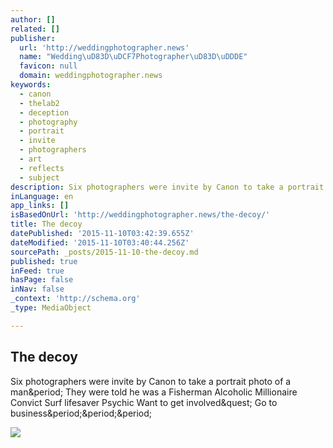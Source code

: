 ```yaml
---
author: []
related: []
publisher:
  url: 'http://weddingphotographer.news'
  name: "Wedding\uD83D\uDCF7Photographer\uD83D\uDDDE"
  favicon: null
  domain: weddingphotographer.news
keywords:
  - canon
  - thelab2
  - deception
  - photography
  - portrait
  - invite
  - photographers
  - art
  - reflects
  - subject
description: Six photographers were invite by Canon to take a portrait photo of a man. They were told he was a Fisherman Alcoholic Millionaire Convict Surf lifesaver Psychic Want to get involved? Go to business...
inLanguage: en
app_links: []
isBasedOnUrl: 'http://weddingphotographer.news/the-decoy/'
title: The decoy
datePublished: '2015-11-10T03:42:39.655Z'
dateModified: '2015-11-10T03:40:44.256Z'
sourcePath: _posts/2015-11-10-the-decoy.md
published: true
inFeed: true
hasPage: false
inNav: false
_context: 'http://schema.org'
_type: MediaObject

---
```

<article style=""><h1>The decoy</h1><p>Six photographers were invite by Canon to take a portrait photo of a man&amp;period; They were told he was a Fisherman Alcoholic Millionaire Convict Surf lifesaver Psychic Want to get involved&amp;quest; Go to business&amp;period;&amp;period;&amp;period;</p><img src="http://weddingphotographer.news/wp-content/uploads/sites/15/2015/11/screenshot-2015-11-05-13.06.12.jpg" /></article>